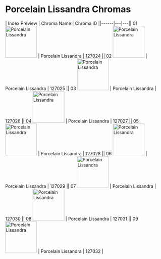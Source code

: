 # Porcelain Lissandra Chromas

| Index  Preview | Chroma Name | Chroma ID ||------|---|---|| 01  <img src='https://raw.communitydragon.org/latest/plugins/rcp-be-lol-game-data/global/default/v1/champion-chroma-images/127/127024.png' alt='Porcelain Lissandra' width='100'> | Porcelain Lissandra | 127024 || 02  <img src='https://raw.communitydragon.org/latest/plugins/rcp-be-lol-game-data/global/default/v1/champion-chroma-images/127/127025.png' alt='Porcelain Lissandra' width='100'> | Porcelain Lissandra | 127025 || 03  <img src='https://raw.communitydragon.org/latest/plugins/rcp-be-lol-game-data/global/default/v1/champion-chroma-images/127/127026.png' alt='Porcelain Lissandra' width='100'> | Porcelain Lissandra | 127026 || 04  <img src='https://raw.communitydragon.org/latest/plugins/rcp-be-lol-game-data/global/default/v1/champion-chroma-images/127/127027.png' alt='Porcelain Lissandra' width='100'> | Porcelain Lissandra | 127027 || 05  <img src='https://raw.communitydragon.org/latest/plugins/rcp-be-lol-game-data/global/default/v1/champion-chroma-images/127/127028.png' alt='Porcelain Lissandra' width='100'> | Porcelain Lissandra | 127028 || 06  <img src='https://raw.communitydragon.org/latest/plugins/rcp-be-lol-game-data/global/default/v1/champion-chroma-images/127/127029.png' alt='Porcelain Lissandra' width='100'> | Porcelain Lissandra | 127029 || 07  <img src='https://raw.communitydragon.org/latest/plugins/rcp-be-lol-game-data/global/default/v1/champion-chroma-images/127/127030.png' alt='Porcelain Lissandra' width='100'> | Porcelain Lissandra | 127030 || 08  <img src='https://raw.communitydragon.org/latest/plugins/rcp-be-lol-game-data/global/default/v1/champion-chroma-images/127/127031.png' alt='Porcelain Lissandra' width='100'> | Porcelain Lissandra | 127031 || 09  <img src='https://raw.communitydragon.org/latest/plugins/rcp-be-lol-game-data/global/default/v1/champion-chroma-images/127/127032.png' alt='Porcelain Lissandra' width='100'> | Porcelain Lissandra | 127032 |